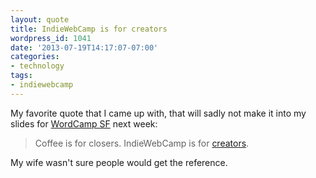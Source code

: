 ```yaml
---
layout: quote
title: IndieWebCamp is for creators
wordpress_id: 1041
date: '2013-07-19T14:17:07-07:00'
categories:
- technology
tags:
- indiewebcamp
---
```

My favorite quote that I came up with, that will sadly not make it into my slides for [WordCamp
SF](http://2013.sf.wordcamp.org/) next week:

> Coffee is for closers.  IndieWebCamp is for [creators](http://indiewebcamp.com/creator).

My wife wasn't sure people would get the reference.
